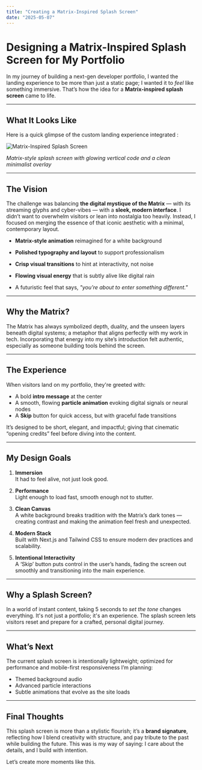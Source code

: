 ```yaml
---
title: "Creating a Matrix-Inspired Splash Screen"
date: "2025-05-07"
---
```


# Designing a Matrix-Inspired Splash Screen for My Portfolio

In my journey of building a next-gen developer portfolio, I wanted the landing experience to be more than just a static page; I wanted it to *feel* like something immersive. That’s how the idea for a **Matrix-inspired splash screen** came to life.

---

## What It Looks Like

Here is a quick glimpse of the custom landing experience integrated :

![Matrix-Inspired Splash Screen](/public/images/screenshots/splash.png)

*Matrix-style splash screen with glowing vertical code and a clean minimalist overlay*

---

## The Vision

The challenge was balancing **the digital mystique of the Matrix** — with its streaming glyphs and cyber-vibes — with a **sleek, modern interface**. I didn’t want to overwhelm visitors or lean into nostalgia too heavily. Instead, I focused on merging the essence of that iconic aesthetic with a minimal, contemporary layout.

- **Matrix-style animation** reimagined for a white background
- **Polished typography and layout** to support professionalism
- **Crisp visual transitions** to hint at interactivity, not noise

- **Flowing visual energy** that is subtly alive like digital rain  
- A futuristic feel that says, *"you’re about to enter something different."*

---

## Why the Matrix?

The Matrix has always symbolized depth, duality, and the unseen layers beneath digital systems; a metaphor that aligns perfectly with my work in tech. Incorporating that energy into my site’s introduction felt authentic, especially as someone building tools behind the screen.

---

## The Experience

When visitors land on my portfolio, they're greeted with:

- A bold **intro message** at the center
- A smooth, flowing **particle animation** evoking digital signals or neural nodes
- A **Skip** button for quick access, but with graceful fade transitions

It’s designed to be short, elegant, and impactful; giving that cinematic “opening credits” feel before diving into the content.

---

## My Design Goals

1. **Immersion**  
   It had to feel alive, not just look good.

2. **Performance**  
   Light enough to load fast, smooth enough not to stutter.

3. **Clean Canvas**  
   A white background breaks tradition with the Matrix’s dark tones — creating contrast and making the animation feel fresh and unexpected.

4. **Modern Stack**  
   Built with Next.js and Tailwind CSS to ensure modern dev practices and scalability.

5. **Intentional Interactivity**  
   A ‘Skip’ button puts control in the user’s hands, fading the screen out smoothly and transitioning into the main experience.

---

## Why a Splash Screen?

In a world of instant content, taking 5 seconds to *set the tone* changes everything. It's not just a portfolio; it's an experience. The splash screen lets visitors reset and prepare for a crafted, personal digital journey.

---

## What’s Next

The current splash screen is intentionally lightweight; optimized for performance and mobile-first responsiveness I’m planning:

- Themed background audio
- Advanced particle interactions
- Subtle animations that evolve as the site loads

---

## Final Thoughts

This splash screen is more than a stylistic flourish; it’s a **brand signature**, reflecting how I blend creativity with structure, and pay tribute to the past while building the future. This was is my way of saying: I care about the details, and I build with intention.

Let’s create more moments like this.